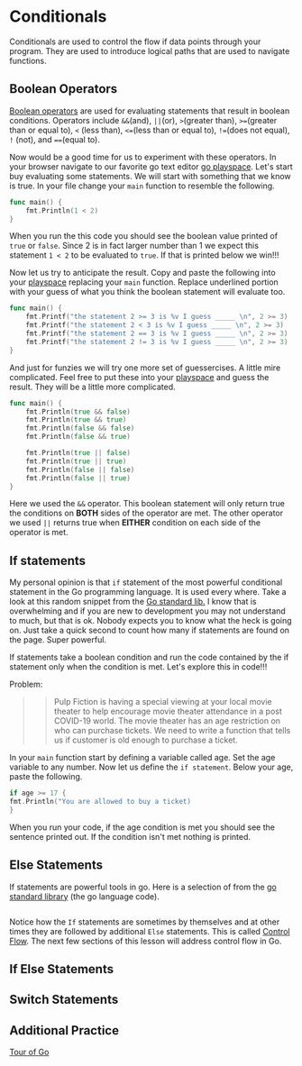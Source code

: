 # Conditionals
Conditionals are used to control the flow if data points through your program. They are used to introduce logical paths that are used to navigate functions.

## Boolean Operators

[Boolean operators](https://en.wikipedia.org/wiki/Boolean_expression#Boolean_operators) are used for evaluating statements that result in boolean conditions. Operators include `&&`(and), `||`(or), `>`(greater than), `>=`(greater than or equal to), `<` (less than), `<=`(less than or equal to), `!=`(does not equal), `!` (not), and `==`(equal to). 

Now would be a good time for us to experiment with these operators. In your browser navigate to our favorite go text editor [go playspace](https://goplay.space/). Let's start buy evaluating some statements. We will start with something that we know is true. In your file change your `main` function to resemble the following.
```go 
func main() {
	fmt.Println(1 < 2)
}
```
When you run the this code you should see the boolean value printed of `true` or `false`. Since 2 is in fact larger number than 1 we expect this statement `1 < 2` to be evaluated to `true`. If that is printed below we win!!!

Now let us try to anticipate the result. Copy and paste the following into your [playspace](https://goplay.space/) replacing your `main` function. Replace underlined portion with your guess of what you think the boolean statement will evaluate too. 
```go
func main() {
	fmt.Printf("the statement 2 >= 3 is %v I guess _____ \n", 2 >= 3)
	fmt.Printf("the statement 2 < 3 is %v I guess _____ \n", 2 >= 3)
	fmt.Printf("the statement 2 == 3 is %v I guess _____ \n", 2 >= 3)
	fmt.Printf("the statement 2 != 3 is %v I guess _____ \n", 2 >= 3)
}
```

<!-- Do I need to explain &&| //--> 
And just for funzies we will try one more set of guessercises. A little mire complicated. Feel free to put these into your [playspace](https://goplay.space/) and guess the result. They will be a little more complicated.
```go
func main() {
	fmt.Println(true && false)
	fmt.Println(true && true)
	fmt.Println(false && false)
	fmt.Println(false && true)

	fmt.Println(true || false)
	fmt.Println(true || true)
	fmt.Println(false || false)
	fmt.Println(false || true)
}
```
Here we used the `&&` operator. This boolean statement will only return true the conditions on **BOTH** sides of the operator are met. The other operator we used `||` returns true when **EITHER** condition on each side of the operator is met.

## If statements
My personal opinion is that `if` statement of the most powerful conditional statement in the Go programming language. It is used every where. Take a look at this random snippet from the [Go standard lib.](https://github.com/golang/go/blob/ba76567bc2500204432ed8a5cb28848410e74447/src/container/list/list.go#L31) I know that is overwhelming and if you are new to development you may not understand to much, but that is ok. Nobody expects you to know what the heck is going on. Just take a quick second to count how many if statements are found on the page. Super powerful. 

If statements take a boolean condition and run the code contained by the if statement only when the condition is met. Let's explore this in code!!! 

Problem: 
>> Pulp Fiction is having a special viewing at your local movie theater to help encourage movie theater attendance in a post COVID-19 world. The movie theater has an age restriction on who can purchase tickets. We need to write a function that tells us if customer is old enough to purchase a ticket. 

In your `main` function start by defining a variable called age. Set the age variable to any number. Now let us define the `if statement`. Below your age, paste the following.
```go
if age >= 17 {
fmt.Println("You are allowed to buy a ticket)
}
```
When you run your code, if the age condition is met you should see the sentence printed out. If the condition isn't met nothing is printed.

## Else Statements

If statements are powerful tools in go. Here is a selection of from the [go standard library]() (the go language code). 
```go 
```
Notice how the `If` statements are sometimes by themselves and at other times they are followed by additional `Else` statements. This is called [Control Flow](https://en.wikipedia.org/wiki/Control_flow#If-then-(else)_statements). The next few sections of this lesson will address control flow in Go.

## If Else Statements

## Switch Statements

## Additional Practice

[Tour of Go](https://tour.golang.org/flowcontrol/5)
